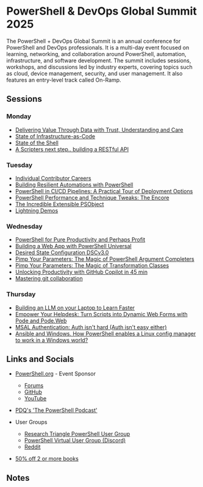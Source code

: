 # PowerShell & DevOps Global Summit 2025

The PowerShell + DevOps Global Summit is an annual conference for PowerShell and DevOps professionals. It is a multi-day event focused on learning, networking, and collaboration around PowerShell, automation, infrastructure, and software development. The summit includes sessions, workshops, and discussions led by industry experts, covering topics such as cloud, device management, security, and user management. It also features an entry-level track called On-Ramp.

## Sessions

### Monday

- [Delivering Value Through Data with Trust, Understanding and Care](./sessions/dataValue.md)
- [State of Infrastructure-as-Code](./sessions/stateOfIoC.md)
- [State of the Shell](./sessions/stateOfShell.md)
- [A Scripters next step.. building a RESTful API](./apiLab/restAPI.md)

### Tuesday

- [Individual Contributor Careers](./sessions/icCareers.md)
- [Building Resilient Automations with PowerShell](./sessions/buildingResilientAutomations.md)
- [PowerShell in CI/CD Pipelines: A Practical Tour of Deployment Options](./sessions/ciCdPipelines.md)
- [PowerShell Performance and Technique Tweaks: The Encore](./sessions/performanceAndTechnique.md)
- [The Incredible Extensible PSObject](./sessions/incrediblePSObject.md)
- [Lightning Demos](./sessions/lightningDemo.md)

### Wednesday

- [PowerShell for Pure Productivity and Perhaps Profit](./sessions/pwshProdAndProfit.md)
- [Building a Web App with PowerShell Universal](./sessions/psuApp.md)
- [Desired State Configuration DSCv3.0](./sessions/dscV3.md)
- [Pimp Your Parameters: The Magic of PowerShell Argument Completers](./sessions/paramArgCompleters.md)
- [Pimp Your Parameters: The Magic of Transformation Classes](./sessions/paramTransformClasses.md)
- [Unlocking Productivity with GitHub Copilot in 45 min](./sessions/coPilot.md)
- [Mastering git collaboration](./sessions/gitCollab.md)

### Thursday

- [Building an LLM on your Laptop to Learn Faster](./sessions/llmLaptop.md)
- [Empower Your Helpdesk: Turn Scripts into Dynamic Web Forms with Pode and Pode.Web](./sessions/pode.md)
- [MSAL Authentication: Auth isn't hard (Auth isn't easy either)](./sessions/msalAuth.md)
- [Ansible and Windows. How PowerShell enables a Linux config manager to work in a Windows world?](./sessions/ansibleAndWindows.md)

## Links and Socials

- [PowerShell.org](https://powershell.org) - Event Sponsor
  - [Forums](https://forums.powershell.org/)
  - [GitHub](https://github.com/powershellorg)
  - [YouTube](https://www.youtube.com/@PowershellOrg)
- [PDQ's 'The PowerShell Podcast'](https://www.pdq.com/resources/the-powershell-podcast/)

- User Groups
  - [Research Triangle PowerShell User Group](https://rtpsug.com/)
  - [PowerShell Virtual User Group (Discord)](https://discord.gg/powershell)
  - [Reddit](https://www.reddit.com/r/PowerShell/)

- [50% off 2 or more books](https://www.manning.com/bundles/petty-powershell?utm_source=jamesp&utm_medium=affiliate&utm_campaign=petty_powershell_4_5_24&a_aid=jamesp&a_bid=233b7cd2)

## Notes
